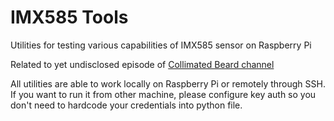 # IMX585 Tools
Utilities for testing various capabilities of IMX585 sensor on Raspberry Pi

Related to yet undisclosed episode of [Collimated Beard channel](https://www.youtube.com/@collimatedbeard)

All utilities are able to work locally on Raspberry Pi or remotely through SSH. If you want to run it from other machine, please configure key auth so you don't need to hardcode your credentials into python file.

